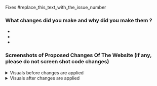 Fixes #replace_this_text_with_the_issue_number

### What changes did you make and why did you make them ?

  -
  -
  -

### Screenshots of Proposed Changes Of The Website  (if any, please do not screen shot code changes)
<!-- Note, if your images are too big, use the <img src="" width="" length="" />  syntax instead of ![image](link) to format the images -->
<!-- If images are not loading properly, you might need to double check the syntax or add a newline after the closing </summary> tag -->

<details>
<summary>Visuals before changes are applied</summary>

![image](Paste_Your_Image_Link_Here_After_Attaching_Files)

</details>

<details>
<summary>Visuals after changes are applied</summary>
  
![image](Paste_Your_Image_Link_Here_After_Attaching_Files)

</details>
